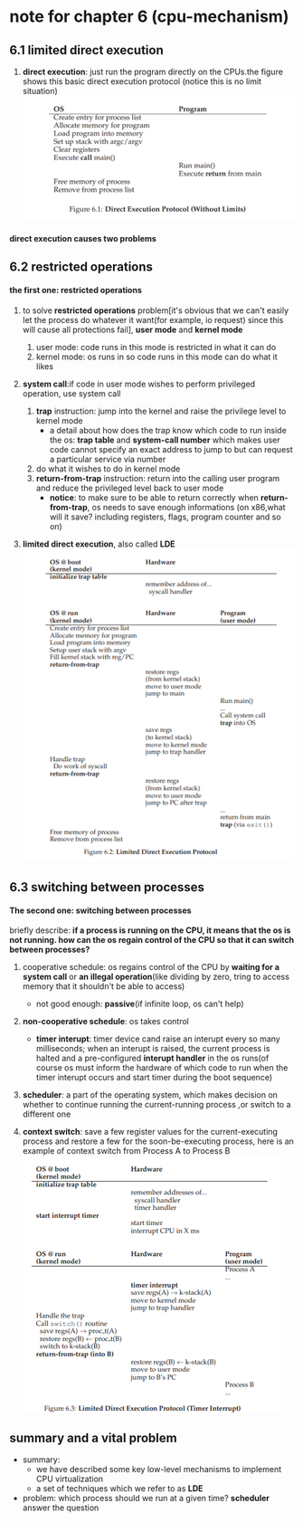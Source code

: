 # note for chapter 6 (cpu-mechanism)

## 6.1 limited direct execution
1. **direct execution**: just run the program directly on the CPUs.the figure shows this basic direct execution protocol (notice this is no limit situation)
![protocol](figs/N6/protocol.png)

####  direct execution causes two problems
## 6.2 restricted operations
#### the first one: restricted operations
1. to solve **restricted operations** problem[it's obvious that we can't easily let the process do whatever it want(for example, io request) since this will cause all protections fail], **user mode** and **kernel mode**  
   1. user mode: code runs in this mode is restricted in what it can do
   2. kernel mode: os runs in so code runs in this mode can do what it likes

2. **system call**:if code in user mode wishes to perform privileged operation, use system call  
    1. **trap** instruction: jump into the kernel and raise the privilege level to kernel mode
       * a detail about how does the trap know which code to run inside the os: **trap table** and **system-call number** which makes user code cannot specify an exact address to jump to but can request a particular service via number
    2. do what it wishes to do in kernel mode
    3. **return-from-trap** instruction: return into the calling user program and reduce the privileged level back to user mode
       *  **notice**: to make sure to be able to return correctly when **return-from-trap**, os needs to save enough informations (on x86,what will it save? including registers, flags, program counter and so on)
3. **limited direct execution**, also called **LDE**
![LDE-PRO](figs/N6/LDE-pro.png)

## 6.3 switching between processes
#### The second one: switching between processes
briefly describe: **if a process is running on the CPU, it means that the os is not running. how can the os regain control of the CPU so that it can switch between processes?**

1. cooperative schedule: os regains control of the CPU by **waiting for a system call** or **an illegal operation**(like dividing by zero, tring to access memory that it shouldn't be able to access)  
   * not good enough: **passive**(if infinite loop, os can't help)

2. **non-cooperative schedule**: os takes control
   * **timer interupt**: timer device cand raise an interupt every so many milliseconds; when an interupt is raised, the current process is halted and a pre-configured **interupt handler** in the os runs(of course os must inform the hardware of which code to run when the timer interupt occurs and start timer during the boot sequence)


3. **scheduler**: a part of the operating system, which makes decision on whether to continue running the current-running process ,or switch to a different one

4. **context switch**: save a few register values for the current-executing process and restore a few for the soon-be-executing process, here is an example of context switch from Process A to Process B  
![contextswitchAB](figs/N6/switch-context-from-A-to-B.png)

## summary and a vital problem
* summary:
  * we have described some key low-level mechanisms to implement CPU virtualization
  * a set of techniques which we refer to as **LDE**
* problem: which process should we run at a given time? **scheduler** answer the question



